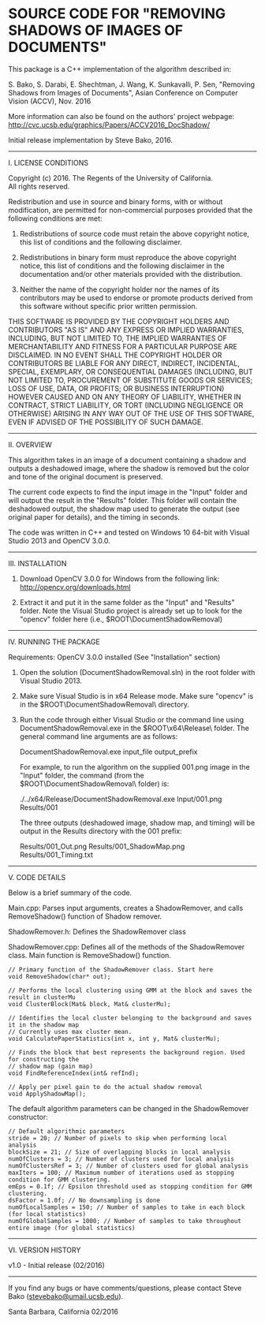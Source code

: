 # SOURCE CODE FOR "REMOVING SHADOWS OF IMAGES OF DOCUMENTS"

This package is a C++ implementation of the algorithm described in:

S. Bako, S. Darabi, E. Shechtman, J. Wang, K. Sunkavalli, P. Sen, "Removing Shadows 
from Images of Documents", Asian Conference on Computer Vision (ACCV), Nov. 2016

More information can also be found on the authors' project webpage:
http://cvc.ucsb.edu/graphics/Papers/ACCV2016_DocShadow/

Initial release implementation by Steve Bako, 2016.

-------------------------------------------------------------------------
I. LICENSE CONDITIONS

Copyright (c) 2016.  The Regents of the University of California.  
All rights reserved.

Redistribution and use in source and binary forms, with or without modification, 
are permitted for non-commercial purposes provided that the following conditions 
are met:

1. Redistributions of source code must retain the above copyright notice, this 
list of conditions and the following disclaimer.

2. Redistributions in binary form must reproduce the above copyright notice, 
this list of conditions and the following disclaimer in the documentation and/or 
other materials provided with the distribution.

3. Neither the name of the copyright holder nor the names of its contributors 
may be used to endorse or promote products derived from this software without 
specific prior written permission.

THIS SOFTWARE IS PROVIDED BY THE COPYRIGHT HOLDERS AND CONTRIBUTORS "AS IS" AND 
ANY EXPRESS OR IMPLIED WARRANTIES, INCLUDING, BUT NOT LIMITED TO, THE IMPLIED 
WARRANTIES OF MERCHANTABILITY AND FITNESS FOR A PARTICULAR PURPOSE ARE DISCLAIMED. 
IN NO EVENT SHALL THE COPYRIGHT HOLDER OR CONTRIBUTORS BE LIABLE FOR ANY DIRECT, 
INDIRECT, INCIDENTAL, SPECIAL, EXEMPLARY, OR CONSEQUENTIAL DAMAGES (INCLUDING, 
BUT NOT LIMITED TO, PROCUREMENT OF SUBSTITUTE GOODS OR SERVICES; LOSS OF USE, 
DATA, OR PROFITS; OR BUSINESS INTERRUPTION) HOWEVER CAUSED AND ON ANY THEORY 
OF LIABILITY, WHETHER IN CONTRACT, STRICT LIABILITY, OR TORT (INCLUDING NEGLIGENCE 
OR OTHERWISE) ARISING IN ANY WAY OUT OF THE USE OF THIS SOFTWARE, EVEN IF ADVISED 
OF THE POSSIBILITY OF SUCH DAMAGE.

-------------------------------------------------------------------------
II. OVERVIEW

This algorithm takes in an image of a document containing a shadow and 
outputs a deshadowed image, where the shadow is removed but the color
and tone of the original document is preserved.

The current code expects to find the input image in the "Input" folder 
and will output the result in the "Results" folder. This folder will 
contain the deshadowed output, the shadow map used to generate the 
output (see original paper for details), and the timing in seconds.

The code was written in C++ and tested on Windows 10 64-bit with Visual
Studio 2013 and OpenCV 3.0.0.

-------------------------------------------------------------------------
III. INSTALLATION

1. Download OpenCV 3.0.0 for Windows from the following link:
   http://opencv.org/downloads.html

2. Extract it and put it in the same folder as the "Input" and "Results" folder. 
   Note the Visual Studio project is already set up to look for the "opencv" 
   folder here (i.e., $ROOT\DocumentShadowRemoval\)   

-------------------------------------------------------------------------
IV. RUNNING THE PACKAGE

Requirements: OpenCV 3.0.0 installed (See "Installation" section)

1. Open the solution (DocumentShadowRemoval.sln) in the root folder with Visual 
   Studio 2013.

2. Make sure Visual Studio is in x64 Release mode. Make sure "opencv" is in the
   $ROOT\DocumentShadowRemoval\ directory.
   
3. Run the code through either Visual Studio or the command line using 
   DocumentShadowRemoval.exe in the $ROOT\x64\Release\ folder. The general command 
   line arguments are as follows:
   
   DocumentShadowRemoval.exe input_file output_prefix 
   
   For example, to run the algorithm on the supplied 001.png image in the "Input" 
   folder, the command (from the $ROOT\DocumentShadowRemoval\ folder) is:
   
   ./../x64/Release/DocumentShadowRemoval.exe Input/001.png Results/001
   
   The three outputs (deshadowed image, shadow map, and timing) will be output in 
   the Results directory with the 001 prefix:
   
   Results/001_Out.png
   Results/001_ShadowMap.png
   Results/001_Timing.txt   

-------------------------------------------------------------------------
V. CODE DETAILS

Below is a brief summary of the code.

Main.cpp: Parses input arguments, creates a ShadowRemover, and calls RemoveShadow() function of Shadow remover.

ShadowRemover.h: Defines the ShadowRemover class

ShadowRemover.cpp: Defines all of the methods of the ShadowRemover class. Main function is RemoveShadow() function. 

	// Primary function of the ShadowRemover class. Start here
	void RemoveShadow(char* out);
	
	// Performs the local clustering using GMM at the block and saves the result in clusterMu
	void ClusterBlock(Mat& block, Mat& clusterMu);

	// Identifies the local cluster belonging to the background and saves it in the shadow map
	// Currently uses max cluster mean.
	void CalculatePaperStatistics(int x, int y, Mat& clusterMu);

	// Finds the block that best represents the background region. Used for constructing the
	// shadow map (gain map)
	void FindReferenceIndex(int& refInd);

	// Apply per pixel gain to do the actual shadow removal
	void ApplyShadowMap();
	
The default algorithm parameters can be changed in the ShadowRemover constructor:

	// Default algorithmic parameters
	stride = 20; // Number of pixels to skip when performing local analysis
	blockSize = 21; // Size of overlapping blocks in local analysis
	numOfClusters = 3; // Number of clusters used for local analysis
	numOfClustersRef = 3; // Number of clusters used for global analysis  
	maxIters = 100; // Maximum number of iterations used as stopping condition for GMM clustering. 
	emEps = 0.1f; // Epsilon threshold used as stopping condition for GMM clustering. 
	dsFactor = 1.0f; // No downsampling is done
	numOfLocalSamples = 150; // Number of samples to take in each block (for local statistics)
	numOfGlobalSamples = 1000; // Number of samples to take throughout entire image (for global statistics)

-------------------------------------------------------------------------
VI. VERSION HISTORY	
	
v1.0 - Initial release   (02/2016)

-------------------------------------------------------------------------

If you find any bugs or have comments/questions, please contact 
Steve Bako (stevebako@umail.ucsb.edu).

Santa Barbara, California
02/2016
